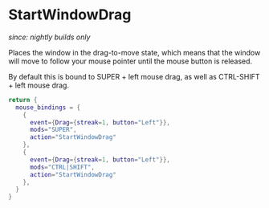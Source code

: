 # StartWindowDrag

*since: nightly builds only*

Places the window in the drag-to-move state, which means that the window will
move to follow your mouse pointer until the mouse button is released.

By default this is bound to SUPER + left mouse drag, as well as CTRL-SHIFT + left mouse drag.

```lua
return {
  mouse_bindings = {
    {
      event={Drag={streak=1, button="Left"}},
      mods="SUPER",
      action="StartWindowDrag"
    },
    {
      event={Drag={streak=1, button="Left"}},
      mods="CTRL|SHIFT",
      action="StartWindowDrag"
    },
  }
}
```
